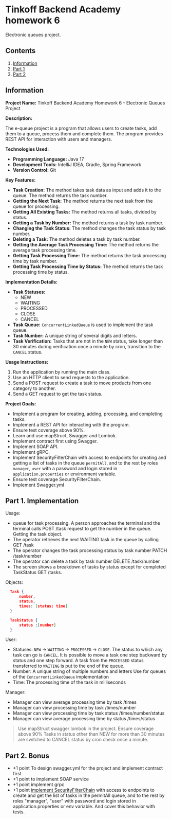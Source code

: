 # Tinkoff Backend Academy homework 6

Electronic queues project.

## Contents

1. [Information](#information)
2. [Part 1](#part-1-implementation)
3. [Part 2](#part-2-bonus)

## Information

**Project Name:** Tinkoff Backend Academy Homework 6 - Electronic Queues Project

**Description:**

The e-queue project is a program that allows users to create tasks, add them to a queue, process them and complete them. The program provides REST API for interaction with users and managers.

**Technologies Used:**

- **Programming Language:** Java 17
- **Development Tools:** IntelliJ IDEA, Gradle, Spring Framework
- **Version Control:** Git

**Key Features:**

- **Task Creation:** The method takes task data as input and adds it to the queue. The method returns the task number.
- **Getting the Next Task:** The method returns the next task from the queue for processing.
- **Getting All Existing Tasks:** The method returns all tasks, divided by status.
- **Getting a Task by Number:** The method returns a task by task number.
- **Changing the Task Status:** The method changes the task status by task number.
- **Deleting a Task:** The method deletes a task by task number.
- **Getting the Average Task Processing Time:** The method returns the average task processing time.
- **Getting Task Processing Time:** The method returns the task processing time by task number.
- **Getting Task Processing Time by Status:** The method returns the task processing time by status.

**Implementation Details:**

- **Task Statuses:**
  - NEW
  - WAITING
  - PROCESSED
  - CLOSE
  - CANCEL
- **Task Queue:** `ConcurrentLinkedQueue` is used to implement the task queue.
- **Task Number:** A unique string of several digits and letters.
- **Task Verification:** Tasks that are not in the `NEW` status, take longer than 30 minutes during verification once a minute by cron, transition to the `CANCEL` status.

**Usage Instructions:**

1. Run the application by running the main class.
2. Use an HTTP client to send requests to the application.
3. Send a POST request to create a task to move products from one category to another.
4. Send a GET request to get the task status.

**Project Goals:**

- Implement a program for creating, adding, processing, and completing tasks.
- Implement a REST API for interacting with the program.
- Ensure test coverage above 90%.
- Learn and use mapStruct, Swagger and Lombok.
- Implement contract first using Swagger.
- Implement SOAP API.
- Implement gRPC.
- Implement SecurityFilterChain with access to endpoints for creating and getting a list of tasks in the queue `permitAll`, and to the rest by roles `manager`, `user` with a password and login stored in `application.properties` or environment variable.
- Ensure test coverage SecurityFilterChain.
- Implement Swagger.yml

## Part 1. Implementation

Usage:

- queue for task processing. A person approaches the terminal and the terminal calls POST /task request to get the number in the queue. Getting the task object.
- The operator retrieves the next WAITING task in the queue by calling GET /task
- The operator changes the task processing status by task number PATCH /task/number
- The operator can delete a task by task number DELETE /task/number
- The screen shows a breakdown of tasks by status except for completed TaskStatus GET /tasks.

Objects:

  ```JSON
    Task {
        number,
        status,
        times: [status: time] 
    }
  ```

  ```JSON
    TaskStatus {
        status :[number] 
    }
  ```

User:

- Statuses:
  `NEW` -> `WAITING` -> `PROCESSED` -> `CLOSE`.
  The status to which any task can go is `CANCEL`. It is possible to move a task one step backward by status and one step forward. A task from the `PROCESSED` status transferred to `WAITING` is put to the end of the queue.
- Number:
  A unique string of multiple numbers and letters
  Use for queues of the `ConcurrentLinkedQueue` implementation
- Time:
  The processing time of the task in milliseconds

Manager:

- Manager can view average processing time by task /times
- Manager can view processing time by task /times/number
- Manager can view processing time by task status /times/number/status
- Manager can view average processing time by status /times/status

> Use mapStruct swagger lombok in the project. Ensure coverage above 90%
> Tasks in status other than NEW for more than 30 minutes are switched to CANCEL status by cron check once a minute.

## Part 2. Bonus

- +1 point To design swagger.yml for the project and implement contract first
- +1 point to implement SOAP service
- +1 point implement grpc
- +1 point [implement SecurityFilterChain](https://docs.spring.io/spring-security/reference/servlet/configuration/java.html) with access to endpoints to create and get the list of tasks in the permitAll queue, and to the rest by roles "manager", "user" with password and login stored in application.properties or env variable. And cover this behavior with tests.
